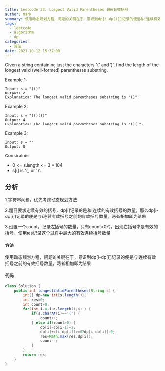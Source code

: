 ```yaml
---
title: Leetcode 32. Longest Valid Parentheses 最长有效括号
author: Mark
summary: 使用动态规划方程，问题的关键在于，意识到dp[i-dp[i]]记录的便是与i连续有效括号之前的有效括号数量，两者相加即为结果
tags:
  - leetcode
  - algorithm
  - dp
categories:
  - 算法
date: 2021-10-12 15:37:00
---
```

Given a string containing just the characters '(' and ')', find the length of the longest valid (well-formed) parentheses substring.

 

Example 1:

```
Input: s = "(()"
Output: 2
Explanation: The longest valid parentheses substring is "()".
```
Example 2:

```
Input: s = ")()())"
Output: 4
Explanation: The longest valid parentheses substring is "()()".
```
Example 3:

```
Input: s = ""
Output: 0
```

Constraints:

+ 0 <= s.length <= 3 * 104
+ s[i] is '(', or ')'.


## 分析

1.字符串问题，优先考虑动态规划方法

2.题目要求连续有效的括号，dp[i]记录的是和i连续的有效括号的数量，那么dp[i-dp[i]]记录的便是与i连续有效括号之前的有效括号数量，两者相加即为结果

3.设置一个count，记录左括号的数量，只有count>0时，出现右括号才是有效的括号，使用res记录这个过程中最大的有效连续括号数量

#### 方法

使用动态规划方程，问题的关键在于，意识到dp[i-dp[i]]记录的便是与i连续有效括号之前的有效括号数量，两者相加即为结果

#### 代码

```java
class Solution {
    public int longestValidParentheses(String s) {
        int[] dp=new int[s.length()];
        int res=0;
        int count=0;
        for(int i=0;i<s.length();i++) {
            if(s.charAt(i)=='(') {
                count++;
            } else if(count>0) {
                dp[i]=dp[i-1]+2;
                dp[i]+=(i-dp[i])>=0?dp[i-dp[i]]:0;
                res=Math.max(res,dp[i]);
                count--;
            }
        }
        return res;
    }
}
```

